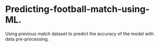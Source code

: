 # Predicting-football-match-using-ML.
Using previous match dataset to predict the accuracy of the model with data pre-processing.

